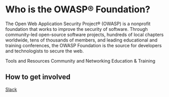 # Who is the OWASP® Foundation?
The Open Web Application Security Project® (OWASP) is a nonprofit foundation that works to improve the security of software. Through community-led open-source software projects, hundreds of local chapters worldwide, tens of thousands of members, and leading educational and training conferences, the OWASP Foundation is the source for developers and technologists to secure the web.

Tools and Resources
Community and Networking
Education & Training

## How to get involved

[Slack](https://owasp.org/slack/invite)
